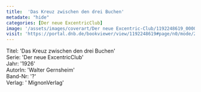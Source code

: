```yaml
---
title:  'Das Kreuz zwischen den drei Buchen'
metadate: "hide"
categories: [Der neue ExcentricClub]
image: '/assets/images/coverart/Der neue Excentric-Club/1192248619_00000010.jpg'
visit: 'https://portal.dnb.de/bookviewer/view/1192248619#page/n0/mode/2up'
---
```

Titel: 'Das Kreuz zwischen den drei Buchen' <br>
Serie: 'Der neue ExcentricClub' <br>
Jahr: '1926' <br>
AutorIn: 'Walter Gernsheim' <br>
Band-Nr: '?' <br>
Verlag: ' MignonVerlag'